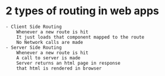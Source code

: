# 2 types of routing in web apps

    - Client Side Routing
        Whenever a new route is hit
        It just loads that component mapped to the route
        No Network calls are made
    - Server Side Routing
        Whenever a new route is hit
        A call to server is made
        Server returns an html page in response
        that html is rendered in browser
